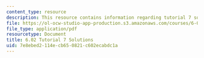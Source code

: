 ```yaml
---
content_type: resource
description: This resource contains information regarding tutorial 7 solutions.
file: https://ol-ocw-studio-app-production.s3.amazonaws.com/courses/6-02-introduction-to-eecs-ii-digital-communication-systems-fall-2012/7e8ebed2114ecb650821c602ecabdc1a_MIT6_02F12_tutor07_sol.pdf
file_type: application/pdf
resourcetype: Document
title: 6.02 Tutorial 7 Solutions
uid: 7e8ebed2-114e-cb65-0821-c602ecabdc1a
---
```

